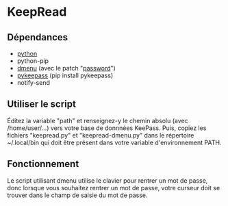 # KeepRead
## Dépendances
 - [python](https://python.org)
 - python-pip
 - [dmenu](https://tools.suckless.org/dmenu/) (avec le patch "[password](https://tools.suckless.org/dmenu/patches/password/)")
 - [pykeepass](https://github.com/libkeepass/pykeepass) (pip install pykeepass)
 - notify-send

## Utiliser le script

Éditez la variable "path" et renseignez-y le chemin absolu (avec /home/user/...) vers votre base de donnnées KeePass.
Puis, copiez les fichiers "keepread.py" et "keepread-dmenu.py" dans le répertoire ~/.local/bin qui doit être présent dans votre
variable d'environnement PATH.

## Fonctionnement
Le script utilisant dmenu utilise le clavier pour rentrer un mot de passe, donc lorsque vous souhaitez rentrer un mot de passe, votre
curseur doit se trouver dans le champ de saisie du mot de passe.
